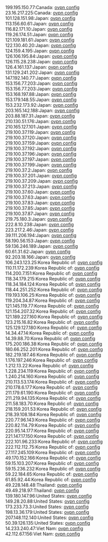 199.195.150.77:Canada: [ovpn config](vpn/199_195_150_77.ovpn)  
23.16.217.225:Canada: [ovpn config](vpn/23_16_217_225.ovpn)  
101.128.151.98:Japan: [ovpn config](vpn/101_128_151_98.ovpn)  
113.156.60.61:Japan: [ovpn config](vpn/113_156_60_61.ovpn)  
116.82.171.10:Japan: [ovpn config](vpn/116_82_171_10.ovpn)  
119.26.174.51:Japan: [ovpn config](vpn/119_26_174_51.ovpn)  
121.109.181.61:Japan: [ovpn config](vpn/121_109_181_61.ovpn)  
122.130.40.20:Japan: [ovpn config](vpn/122_130_40_20.ovpn)  
124.159.4.195:Japan: [ovpn config](vpn/124_159_4_195.ovpn)  
126.106.195.84:Japan: [ovpn config](vpn/126_106_195_84.ovpn)  
126.115.28.238:Japan: [ovpn config](vpn/126_115_28_238.ovpn)  
126.4.161.137:Japan: [ovpn config](vpn/126_4_161_137.ovpn)  
131.129.241.202:Japan: [ovpn config](vpn/131_129_241_202.ovpn)  
147.192.140.77:Japan: [ovpn config](vpn/147_192_140_77.ovpn)  
153.156.77.203:Japan: [ovpn config](vpn/153_156_77_203.ovpn)  
153.156.77.203:Japan: [ovpn config](vpn/153_156_77_203.ovpn)  
153.168.197.88:Japan: [ovpn config](vpn/153_168_197_88.ovpn)  
153.179.148.55:Japan: [ovpn config](vpn/153_179_148_55.ovpn)  
153.232.173.92:Japan: [ovpn config](vpn/153_232_173_92.ovpn)  
203.165.142.188:Japan: [ovpn config](vpn/203_165_142_188.ovpn)  
203.88.187.31:Japan: [ovpn config](vpn/203_88_187_31.ovpn)  
210.130.51.176:Japan: [ovpn config](vpn/210_130_51_176.ovpn)  
210.165.127.101:Japan: [ovpn config](vpn/210_165_127_101.ovpn)  
219.100.37.119:Japan: [ovpn config](vpn/219_100_37_119.ovpn)  
219.100.37.120:Japan: [ovpn config](vpn/219_100_37_120.ovpn)  
219.100.37.159:Japan: [ovpn config](vpn/219_100_37_159.ovpn)  
219.100.37.192:Japan: [ovpn config](vpn/219_100_37_192.ovpn)  
219.100.37.196:Japan: [ovpn config](vpn/219_100_37_196.ovpn)  
219.100.37.197:Japan: [ovpn config](vpn/219_100_37_197.ovpn)  
219.100.37.199:Japan: [ovpn config](vpn/219_100_37_199.ovpn)  
219.100.37.2:Japan: [ovpn config](vpn/219_100_37_2.ovpn)  
219.100.37.201:Japan: [ovpn config](vpn/219_100_37_201.ovpn)  
219.100.37.209:Japan: [ovpn config](vpn/219_100_37_209.ovpn)  
219.100.37.213:Japan: [ovpn config](vpn/219_100_37_213.ovpn)  
219.100.37.60:Japan: [ovpn config](vpn/219_100_37_60.ovpn)  
219.100.37.63:Japan: [ovpn config](vpn/219_100_37_63.ovpn)  
219.100.37.83:Japan: [ovpn config](vpn/219_100_37_83.ovpn)  
219.100.37.85:Japan: [ovpn config](vpn/219_100_37_85.ovpn)  
219.100.37.87:Japan: [ovpn config](vpn/219_100_37_87.ovpn)  
219.75.180.3:Japan: [ovpn config](vpn/219_75_180_3.ovpn)  
222.8.10.238:Japan: [ovpn config](vpn/222_8_10_238.ovpn)  
223.217.2.46:Japan: [ovpn config](vpn/223_217_2_46.ovpn)  
39.111.206.194:Japan: [ovpn config](vpn/39_111_206_194.ovpn)  
58.190.56.153:Japan: [ovpn config](vpn/58_190_56_153.ovpn)  
59.136.246.189:Japan: [ovpn config](vpn/59_136_246_189.ovpn)  
60.61.31.62:Japan: [ovpn config](vpn/60_61_31_62.ovpn)  
92.203.18.166:Japan: [ovpn config](vpn/92_203_18_166.ovpn)  
106.243.123.25:Korea Republic of: [ovpn config](vpn/106_243_123_25.ovpn)  
110.11.172.239:Korea Republic of: [ovpn config](vpn/110_11_172_239.ovpn)  
114.200.7.151:Korea Republic of: [ovpn config](vpn/114_200_7_151.ovpn)  
118.34.179.215:Korea Republic of: [ovpn config](vpn/118_34_179_215.ovpn)  
118.34.184.124:Korea Republic of: [ovpn config](vpn/118_34_184_124.ovpn)  
118.44.251.252:Korea Republic of: [ovpn config](vpn/118_44_251_252.ovpn)  
119.193.106.25:Korea Republic of: [ovpn config](vpn/119_193_106_25.ovpn)  
119.204.34.87:Korea Republic of: [ovpn config](vpn/119_204_34_87.ovpn)  
121.145.119.77:Korea Republic of: [ovpn config](vpn/121_145_119_77.ovpn)  
121.154.207.32:Korea Republic of: [ovpn config](vpn/121_154_207_32.ovpn)  
121.189.227.160:Korea Republic of: [ovpn config](vpn/121_189_227_160.ovpn)  
123.215.16.82:Korea Republic of: [ovpn config](vpn/123_215_16_82.ovpn)  
125.129.127.180:Korea Republic of: [ovpn config](vpn/125_129_127_180.ovpn)  
14.34.47.14:Korea Republic of: [ovpn config](vpn/14_34_47_14.ovpn)  
14.39.88.70:Korea Republic of: [ovpn config](vpn/14_39_88_70.ovpn)  
175.200.186.38:Korea Republic of: [ovpn config](vpn/175_200_186_38.ovpn)  
180.66.252.201:Korea Republic of: [ovpn config](vpn/180_66_252_201.ovpn)  
182.219.187.46:Korea Republic of: [ovpn config](vpn/182_219_187_46.ovpn)  
1.176.197.246:Korea Republic of: [ovpn config](vpn/1_176_197_246.ovpn)  
1.212.13.22:Korea Republic of: [ovpn config](vpn/1_212_13_22.ovpn)  
1.228.234.119:Korea Republic of: [ovpn config](vpn/1_228_234_119.ovpn)  
1.240.214.160:Korea Republic of: [ovpn config](vpn/1_240_214_160.ovpn)  
210.113.53.174:Korea Republic of: [ovpn config](vpn/210_113_53_174.ovpn)  
210.178.6.177:Korea Republic of: [ovpn config](vpn/210_178_6_177.ovpn)  
211.179.61.190:Korea Republic of: [ovpn config](vpn/211_179_61_190.ovpn)  
211.219.94.135:Korea Republic of: [ovpn config](vpn/211_219_94_135.ovpn)  
211.58.183.70:Korea Republic of: [ovpn config](vpn/211_58_183_70.ovpn)  
218.159.201.53:Korea Republic of: [ovpn config](vpn/218_159_201_53.ovpn)  
218.39.108.184:Korea Republic of: [ovpn config](vpn/218_39_108_184.ovpn)  
220.77.96.143:Korea Republic of: [ovpn config](vpn/220_77_96_143.ovpn)  
220.82.114.79:Korea Republic of: [ovpn config](vpn/220_82_114_79.ovpn)  
220.95.14.177:Korea Republic of: [ovpn config](vpn/220_95_14_177.ovpn)  
221.147.17.150:Korea Republic of: [ovpn config](vpn/221_147_17_150.ovpn)  
222.101.96.233:Korea Republic of: [ovpn config](vpn/222_101_96_233.ovpn)  
222.112.112.75:Korea Republic of: [ovpn config](vpn/222_112_112_75.ovpn)  
27.117.245.109:Korea Republic of: [ovpn config](vpn/27_117_245_109.ovpn)  
49.170.152.166:Korea Republic of: [ovpn config](vpn/49_170_152_166.ovpn)  
59.15.103.207:Korea Republic of: [ovpn config](vpn/59_15_103_207.ovpn)  
59.15.236.232:Korea Republic of: [ovpn config](vpn/59_15_236_232.ovpn)  
59.22.184.65:Korea Republic of: [ovpn config](vpn/59_22_184_65.ovpn)  
61.85.92.44:Korea Republic of: [ovpn config](vpn/61_85_92_44.ovpn)  
49.228.148.48:Thailand: [ovpn config](vpn/49_228_148_48.ovpn)  
49.49.218.97:Thailand: [ovpn config](vpn/49_49_218_97.ovpn)  
139.180.147.96:United States: [ovpn config](vpn/139_180_147_96.ovpn)  
149.28.20.88:United States: [ovpn config](vpn/149_28_20_88.ovpn)  
173.233.73.3:United States: [ovpn config](vpn/173_233_73_3.ovpn)  
198.13.36.179:United States: [ovpn config](vpn/198_13_36_179.ovpn)  
207.148.112.140:United States: [ovpn config](vpn/207_148_112_140.ovpn)  
50.39.126.135:United States: [ovpn config](vpn/50_39_126_135.ovpn)  
14.233.240.47:Viet Nam: [ovpn config](vpn/14_233_240_47.ovpn)  
42.112.67.156:Viet Nam: [ovpn config](vpn/42_112_67_156.ovpn)  
